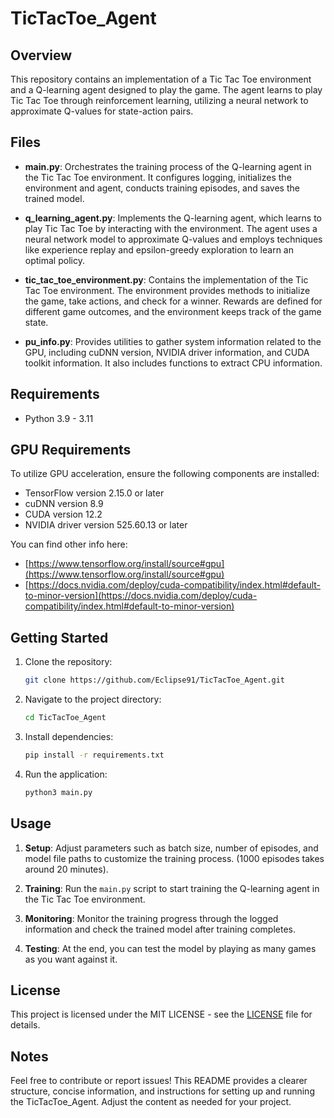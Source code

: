 # TicTacToe_Agent

## Overview

This repository contains an implementation of a Tic Tac Toe environment and a Q-learning agent designed to play the game. The agent learns to play Tic Tac Toe through reinforcement learning, utilizing a neural network to approximate Q-values for state-action pairs.

## Files

- **main.py**: Orchestrates the training process of the Q-learning agent in the Tic Tac Toe environment. It configures logging, initializes the environment and agent, conducts training episodes, and saves the trained model.

- **q_learning_agent.py**: Implements the Q-learning agent, which learns to play Tic Tac Toe by interacting with the environment. The agent uses a neural network model to approximate Q-values and employs techniques like experience replay and epsilon-greedy exploration to learn an optimal policy.

- **tic_tac_toe_environment.py**: Contains the implementation of the Tic Tac Toe environment. The environment provides methods to initialize the game, take actions, and check for a winner. Rewards are defined for different game outcomes, and the environment keeps track of the game state.

- **pu_info.py**: Provides utilities to gather system information related to the GPU, including cuDNN version, NVIDIA driver information, and CUDA toolkit information. It also includes functions to extract CPU information.

## Requirements

- Python 3.9 - 3.11

## GPU Requirements

To utilize GPU acceleration, ensure the following components are installed:

- TensorFlow version 2.15.0 or later
- cuDNN version 8.9
- CUDA version 12.2
- NVIDIA driver version 525.60.13 or later

You can find other info here:
 - [https://www.tensorflow.org/install/source#gpu](https://www.tensorflow.org/install/source#gpu)
 - [https://docs.nvidia.com/deploy/cuda-compatibility/index.html#default-to-minor-version](https://docs.nvidia.com/deploy/cuda-compatibility/index.html#default-to-minor-version)

## Getting Started

1. Clone the repository:
   ```bash
   git clone https://github.com/Eclipse91/TicTacToe_Agent.git
   ```

2. Navigate to the project directory:
   ```bash
   cd TicTacToe_Agent
   ```

3. Install dependencies:
   ```bash
   pip install -r requirements.txt
   ```
4. Run the application:

   ```bash
   python3 main.py
   ```

## Usage

1. **Setup**: Adjust parameters such as batch size, number of episodes, and model file paths to customize the training process. (1000 episodes takes around 20 minutes).

2. **Training**: Run the `main.py` script to start training the Q-learning agent in the Tic Tac Toe environment.

3. **Monitoring**: Monitor the training progress through the logged information and check the trained model after training completes.

4. **Testing**: At the end, you can test the model by playing as many games as you want against it.

## License

This project is licensed under the MIT LICENSE - see the [LICENSE](LICENSE) file for details.

## Notes

Feel free to contribute or report issues!
This README provides a clearer structure, concise information, and instructions for setting up and running the TicTacToe_Agent. Adjust the content as needed for your project.

